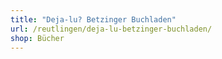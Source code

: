 ```yaml
---
title: "Deja-lu? Betzinger Buchladen"
url: /reutlingen/deja-lu-betzinger-buchladen/
shop: Bücher
---
```

